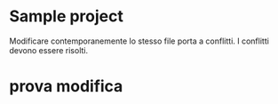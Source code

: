 # Sample project

Modificare contemporanemente lo stesso file porta a conflitti.
I conflitti devono essere risolti.

# prova modifica
